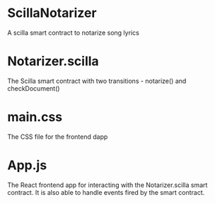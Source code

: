 # ScillaNotarizer
A scilla smart contract to notarize song lyrics

# Notarizer.scilla
The Scilla smart contract with two transitions - notarize() and checkDocument()

# main.css
The CSS file for the frontend dapp

# App.js
The React frontend app for interacting with the Notarizer.scilla smart contract. 
It is also able to handle events fired by the smart contract.
